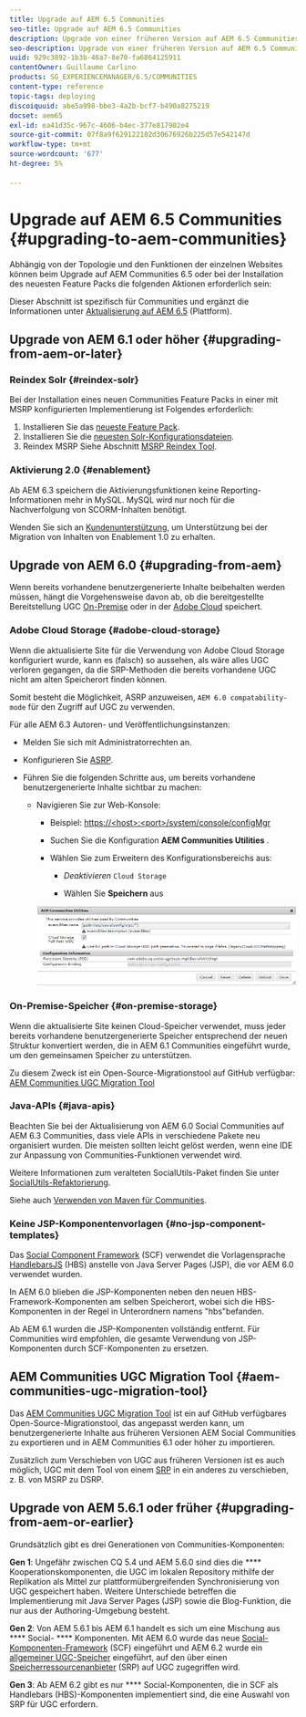 ```yaml
---
title: Upgrade auf AEM 6.5 Communities
seo-title: Upgrade auf AEM 6.5 Communities
description: Upgrade von einer früheren Version auf AEM 6.5 Communities
seo-description: Upgrade von einer früheren Version auf AEM 6.5 Communities
uuid: 929c3892-1b3b-46a7-8e70-fa6864125911
contentOwner: Guillaume Carlino
products: SG_EXPERIENCEMANAGER/6.5/COMMUNITIES
content-type: reference
topic-tags: deploying
discoiquuid: abe5a998-bbe3-4a2b-bcf7-b490a8275219
docset: aem65
exl-id: ea41d35c-967c-4606-b4ec-377e817902e4
source-git-commit: 07f8a9f629122102d30676926b225d57e542147d
workflow-type: tm+mt
source-wordcount: '677'
ht-degree: 5%

---
```


# Upgrade auf AEM 6.5 Communities {#upgrading-to-aem-communities}

Abhängig von der Topologie und den Funktionen der einzelnen Websites können beim Upgrade auf AEM Communities 6.5 oder bei der Installation des neuesten Feature Packs die folgenden Aktionen erforderlich sein:

Dieser Abschnitt ist spezifisch für Communities und ergänzt die Informationen unter [Aktualisierung auf AEM 6.5](/help/sites-deploying/upgrade.md) (Plattform).

## Upgrade von AEM 6.1 oder höher {#upgrading-from-aem-or-later}

### Reindex Solr {#reindex-solr}

Bei der Installation eines neuen Communities Feature Packs in einer mit MSRP konfigurierten Implementierung ist Folgendes erforderlich:

1. Installieren Sie das [neueste Feature Pack](/help/communities/deploy-communities.md#latestfeaturepack).
1. Installieren Sie die [neuesten Solr-Konfigurationsdateien](/help/communities/msrp.md#upgrading).
1. Reindex MSRP
Siehe Abschnitt [MSRP Reindex Tool](/help/communities/msrp.md#msrp-reindex-tool).

### Aktivierung 2.0 {#enablement}

Ab AEM 6.3 speichern die Aktivierungsfunktionen keine Reporting-Informationen mehr in MySQL. MySQL wird nur noch für die Nachverfolgung von SCORM-Inhalten benötigt.

Wenden Sie sich an [Kundenunterstützung](https://helpx.adobe.com/de/marketing-cloud/contact-support.html), um Unterstützung bei der Migration von Inhalten von Enablement 1.0 zu erhalten.

## Upgrade von AEM 6.0 {#upgrading-from-aem}

Wenn bereits vorhandene benutzergenerierte Inhalte beibehalten werden müssen, hängt die Vorgehensweise davon ab, ob die bereitgestellte Bereitstellung UGC [On-Premise](#on-premise-storage) oder in der [Adobe Cloud](#adobe-cloud-storage) speichert.

### Adobe Cloud Storage {#adobe-cloud-storage}

Wenn die aktualisierte Site für die Verwendung von Adobe Cloud Storage konfiguriert wurde, kann es (falsch) so aussehen, als wäre alles UGC verloren gegangen, da die SRP-Methoden die bereits vorhandene UGC nicht am alten Speicherort finden können.

Somit besteht die Möglichkeit, ASRP anzuweisen, `AEM 6.0 compatability-mode` für den Zugriff auf UGC zu verwenden.

Für alle AEM 6.3 Autoren- und Veröffentlichungsinstanzen:

* Melden Sie sich mit Administratorrechten an.
* Konfigurieren Sie [ASRP](/help/communities/asrp.md).
* Führen Sie die folgenden Schritte aus, um bereits vorhandene benutzergenerierte Inhalte sichtbar zu machen:

   * Navigieren Sie zur Web-Konsole:

      * Beispiel: [https://&lt;host>:&lt;port>/system/console/configMgr](https://localhost:4502/system/console/configMgr)

      * Suchen Sie die Konfiguration **AEM Communities Utilities** .
      * Wählen Sie zum Erweitern des Konfigurationsbereichs aus:

         * *Deaktivieren* `Cloud Storage`

         * Wählen Sie **Speichern** aus

      ![utilities](assets/utilities.png)


### On-Premise-Speicher {#on-premise-storage}

Wenn die aktualisierte Site keinen Cloud-Speicher verwendet, muss jeder bereits vorhandene benutzergenerierte Speicher entsprechend der neuen Struktur konvertiert werden, die in AEM 6.1 Communities eingeführt wurde, um den gemeinsamen Speicher zu unterstützen.

Zu diesem Zweck ist ein Open-Source-Migrationstool auf GitHub verfügbar:
[AEM Communities UGC Migration Tool](https://github.com/Adobe-Marketing-Cloud/communities-ugc-migration)

### Java-APIs {#java-apis}

Beachten Sie bei der Aktualisierung von AEM 6.0 Social Communities auf AEM 6.3 Communities, dass viele APIs in verschiedene Pakete neu organisiert wurden. Die meisten sollten leicht gelöst werden, wenn eine IDE zur Anpassung von Communities-Funktionen verwendet wird.

Weitere Informationen zum veralteten SocialUtils-Paket finden Sie unter [SocialUtils-Refaktorierung](/help/communities/socialutils.md).

Siehe auch [Verwenden von Maven für Communities](/help/communities/maven.md).

### Keine JSP-Komponentenvorlagen {#no-jsp-component-templates}

Das [Social Component Framework](/help/communities/scf.md) (SCF) verwendet die Vorlagensprache [HandlebarsJS](https://handlebarsjs.com/) (HBS) anstelle von Java Server Pages (JSP), die vor AEM 6.0 verwendet wurden.

In AEM 6.0 blieben die JSP-Komponenten neben den neuen HBS-Framework-Komponenten am selben Speicherort, wobei sich die HBS-Komponenten in der Regel in Unterordnern namens &quot;hbs&quot;befanden.

Ab AEM 6.1 wurden die JSP-Komponenten vollständig entfernt. Für Communities wird empfohlen, die gesamte Verwendung von JSP-Komponenten durch SCF-Komponenten zu ersetzen.

## AEM Communities UGC Migration Tool {#aem-communities-ugc-migration-tool}

Das [AEM Communities UGC Migration Tool](https://github.com/Adobe-Marketing-Cloud/communities-ugc-migration) ist ein auf GitHub verfügbares Open-Source-Migrationstool, das angepasst werden kann, um benutzergenerierte Inhalte aus früheren Versionen AEM Social Communities zu exportieren und in AEM Communities 6.1 oder höher zu importieren.

Zusätzlich zum Verschieben von UGC aus früheren Versionen ist es auch möglich, UGC mit dem Tool von einem [SRP](/help/communities/working-with-srp.md) in ein anderes zu verschieben, z. B. von MSRP zu DSRP.

## Upgrade von AEM 5.6.1 oder früher {#upgrading-from-aem-or-earlier}

Grundsätzlich gibt es drei Generationen von Communities-Komponenten:

**Gen 1**: Ungefähr zwischen CQ 5.4 und AEM 5.6.0 sind dies die  **** Kooperationskomponenten, die UGC im lokalen Repository mithilfe der Replikation als Mittel zur plattformübergreifenden Synchronisierung von UGC gespeichert haben. Weitere Unterschiede betreffen die Implementierung mit Java Server Pages (JSP) sowie die Blog-Funktion, die nur aus der Authoring-Umgebung besteht.

**Gen 2**: Von AEM 5.6.1 bis AEM 6.1 handelt es sich um eine Mischung aus  **** Social- **** Komponenten. Mit AEM 6.0 wurde das neue [Social-Komponenten-Framework](/help/communities/scf.md) (SCF) eingeführt und AEM 6.2 wurde ein [allgemeiner UGC-Speicher](/help/communities/working-with-srp.md) eingeführt, auf den über einen [Speicherressourcenanbieter](/help/communities/srp.md) (SRP) auf UGC zugegriffen wird.

**Gen 3**: Ab AEM 6.2 gibt es nur  **** Social-Komponenten, die in SCF als Handlebars (HBS)-Komponenten implementiert sind, die eine Auswahl von SRP für UGC erfordern.
